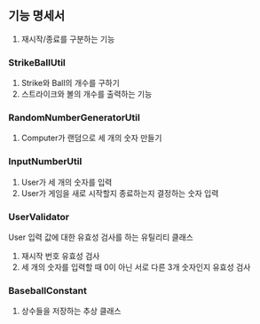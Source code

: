## 기능 명세서

1. 재시작/종료를 구분하는 기능

### StrikeBallUtil
1. Strike와 Ball의 개수를 구하기
2. 스트라이크와 볼의 개수를 출력하는 기능

### RandomNumberGeneratorUtil
1. Computer가 랜덤으로 세 개의 숫자 만들기

### InputNumberUtil
1. User가 세 개의 숫자를 입력
2. User가 게임을 새로 시작할지 종료하는지 결정하는 숫자 입력

### UserValidator
User 입력 값에 대한 유효성 검사를 하는 유틸리티 클래스
1. 재시작 번호 유효성 검사
2. 세 개의 숫자를 입력할 때 0이 아닌 서로 다른 3개 숫자인지 유효성 검사

### BaseballConstant
1. 상수들을 저장하는 추상 클래스